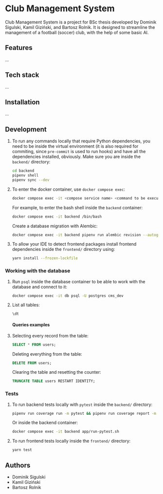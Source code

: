# Club Management System

Club Management System is a project for BSc thesis developed by Dominik Sigulski, Kamil Giziński, and Bartosz Rolnik. It is designed to streamline the management of a football (soccer) club, with the help of some basic AI.

## Features

...

## Tech stack

...

## Installation

...

## Development

1. To run any commands locally that require Python dependencies, you need to be inside the virtual environment (it is also required for commiting, since `pre-commit` is used to run hooks) and have all the dependencies installed, obviously. Make sure you are inside the `backend/` directory:

   ```bash
   cd backend
   pipenv shell
   pipenv sync --dev
   ```

1. To enter the docker container, use `docker compose exec`:

   ```bash
   docker compose exec -it <compose service name> <command to be executed>
   ```

   For example, to enter the bash shell inside the `backend` container:

   ```bash
   docker compose exec -it backend /bin/bash
   ```

   Create a database migration with Alembic:

   ```bash
   docker compose exec -it backend pipenv run alembic revision --autogenerate -m "<message>"
   ```

1. To allow your IDE to detect frontend packages install frontend dependencies inside the `frontend/` directory using:

   ```bash
   yarn install --frozen-lockfile
   ```

### Working with the database

1. Run `psql` inside the database container to be able to work with the database and connect to it:

   ```bash
   docker compose exec -it db psql -U postgres cms_dev
   ```

1. List all tables:

   ```
   \dt
   ```

   #### Queries examples

1. Selecting every record from the table:

   ```sql
   SELECT * FROM users;
   ```

   Deleting everything from the table:

   ```sql
   DELETE FROM users;
   ```

   Clearing the table and resetting the counter:

   ```sql
   TRUNCATE TABLE users RESTART IDENTITY;
   ```

### Tests

1. To run backend tests locally with `pytest` inside the `backend/` directory:

   ```bash
   pipenv run coverage run -m pytest && pipenv run coverage report -m
   ```

   Or inside the backend container:

   ```bash
   docker compose exec -it backend app/run-pytest.sh
   ```

1. To run frontend tests locally inside the `frontend/` directory:

   ```bash
   yarn test
   ```

## Authors

- Dominik Sigulski
- Kamil Giziński
- Bartosz Rolnik
